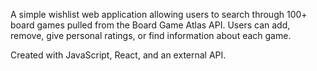A simple wishlist web application allowing users to search through 100+ board games pulled from the Board Game Atlas API. Users can add, remove, give personal ratings, or find information about each game.

Created with JavaScript, React, and an external API.
